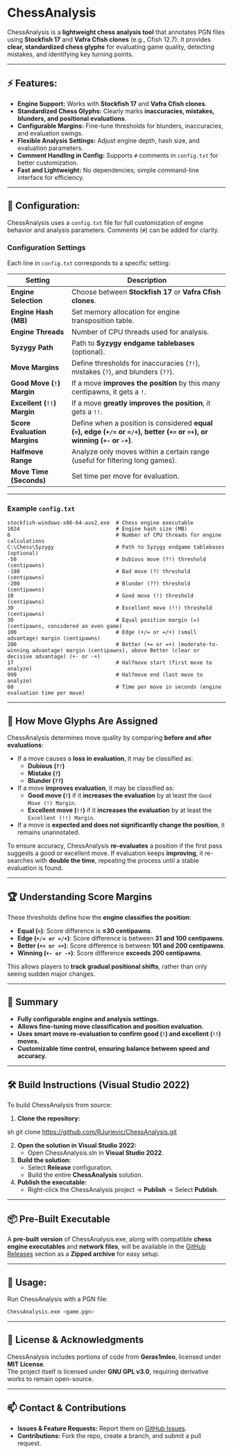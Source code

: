 # **ChessAnalysis**  

ChessAnalysis is a **lightweight chess analysis tool** that annotates PGN files using **Stockfish 17** and **Vafra Cfish clones** (e.g., Cfish 12.7). It provides **clear, standardized chess glyphs** for evaluating game quality, detecting mistakes, and identifying key turning points.  

---

## **⚡ Features:**  
- **Engine Support:** Works with **Stockfish 17** and **Vafra Cfish clones**.  
- **Standardized Chess Glyphs:** Clearly marks **inaccuracies, mistakes, blunders, and positional evaluations**.  
- **Configurable Margins:** Fine-tune thresholds for blunders, inaccuracies, and evaluation swings.  
- **Flexible Analysis Settings:** Adjust engine depth, hash size, and evaluation parameters.  
- **Comment Handling in Config:** Supports `#` comments in `config.txt` for better customization.  
- **Fast and Lightweight:** No dependencies; simple command-line interface for efficiency.  

---

## **🔧 Configuration:**  
ChessAnalysis uses a `config.txt` file for full customization of engine behavior and analysis parameters. Comments (`#`) can be added for clarity.  

### **Configuration Settings**  
Each line in `config.txt` corresponds to a specific setting:  

| **Setting**                 | **Description**  |
| ---      | ---       |
| **Engine Selection**        | Choose between **Stockfish 17** or **Vafra Cfish clones**.  |
| **Engine Hash (MB)**        | Set memory allocation for engine transposition table.  |
| **Engine Threads**          | Number of CPU threads used for analysis.  |
| **Syzygy Path**             | Path to **Syzygy endgame tablebases** (optional).  |
| **Move Margins**            | Define thresholds for inaccuracies (`?!`), mistakes (`?`), and blunders (`??`).  |
| **Good Move (`!`) Margin**  | If a move **improves the position** by this many centipawns, it gets a `!`.  |
| **Excellent (`!!`) Margin** | If a move **greatly improves the position**, it gets a `!!`.  |
| **Score Evaluation Margins**| Define when a position is considered **equal (`=`), edge (`+/=` or `=/+`), better  (`+=` or `=+`), or winning (`+-` or `-+`)**.  |
| **Halfmove Range**          | Analyze only moves within a certain range (useful for filtering long games).  |
| **Move Time (Seconds)**     | Set time per move for evaluation.  |

---

### **Example `config.txt`**
```
stockfish-windows-x86-64-avx2.exe  # Chess engine executable
1024                               # Engine hash size (MB)
6                                  # Number of CPU threads for engine calculations
C:\Chess\Syzygy                    # Path to Syzygy endgame tablebases (optional)
-50                                # Dubious move (?!) threshold (centipawns)
-100                               # Bad move (?) threshold (centipawns)
-200                               # Blunder (??) threshold (centipawns)
10                                 # Good move (!) threshold (centipawns)
30                                 # Excellent move (!!) threshold (centipawns)
30                                 # Equal position margin (=) (centipawns, considered an even game)
100                                # Edge (+/= or =/+) (small advantage) margin (centipawns)
200                                # Better (+= or =+) (moderate-to-winning advantage) margin (centipawns), above Better (clear or decisive advantage) (+- or -+)
17                                 # Halfmove start (first move to analyze)
999                                # Halfmove end (last move to analyze)
60                                 # Time per move in seconds (engine evaluation time per move)
```

---

## **📝 How Move Glyphs Are Assigned**  
ChessAnalysis determines move quality by comparing **before and after evaluations**:  
- If a move causes a **loss in evaluation**, it may be classified as:
  - **Dubious (`?!`)**
  - **Mistake (`?`)**
  - **Blunder (`??`)**
- If a move **improves evaluation**, it may be classified as:
  - **Good move (`!`)** if it **increases the evaluation** by at least the `Good Move (!) Margin`.
  - **Excellent move (`!!`)** if it **increases the evaluation** by at least the `Excellent (!!) Margin`.
- If a move is **expected and does not significantly change the position**, it remains unannotated.

To ensure accuracy, ChessAnalysis **re-evaluates** a position if the first pass suggests a good or excellent move. If evaluation keeps **improving**, it re-searches with **double the time**, repeating the process until a stable evaluation is found.

---

## **🏆 Understanding Score Margins**  
These thresholds define how the **engine classifies the position**:
- **Equal (`=`)**: Score difference is **≤30 centipawns**.
- **Edge (`+/= or =/+`)**: Score difference is between **31 and 100 centipawns**.
- **Better (`+= or =+`)**: Score difference is between **101 and 200 centipawns**.
- **Winning (`+- or -+`)**: Score difference **exceeds 200 centipawns**.

This allows players to **track gradual positional shifts**, rather than only seeing sudden major changes.

---

## **📌 Summary**  
- **Fully configurable engine and analysis settings.**  
- **Allows fine-tuning move classification and position evaluation.**  
- **Uses smart move re-evaluation to confirm good (`!`) and excellent (`!!`) moves.**  
- **Customizable time control, ensuring balance between speed and accuracy.**  

---

## **🛠️ Build Instructions (Visual Studio 2022)**  
To build ChessAnalysis from source:  
1. **Clone the repository:**  
   
sh
   git clone https://github.com/RJurjevic/ChessAnalysis.git
  
2. **Open the solution in Visual Studio 2022:**  
   - Open ChessAnalysis.sln in **Visual Studio 2022**.  
3. **Build the solution:**  
   - Select **Release** configuration.  
   - Build the entire **ChessAnalysis** solution.  
4. **Publish the executable:**  
   - Right-click the ChessAnalysis project → **Publish** → Select **Publish**.  

---

## **📦 Pre-Built Executable**  
A **pre-built version** of ChessAnalysis.exe, along with compatible **chess engine executables** and **network files**, will be available in the [GitHub Releases](https://github.com/RJurjevic/ChessAnalysis/releases) section as a **Zipped archive** for easy setup.  

---

## **🚀 Usage:**  
Run ChessAnalysis with a PGN file:  
```sh
ChessAnalysis.exe <game.pgn>
```

---

## **📜 License & Acknowledgments**  
ChessAnalysis includes portions of code from **Geras1mleo**, licensed under **MIT License**.  
The project itself is licensed under **GNU GPL v3.0**, requiring derivative works to remain open-source.  

---

## **📫 Contact & Contributions**  
- **Issues & Feature Requests:** Report them on [GitHub Issues](https://github.com/RJurjevic/ChessAnalysis/issues).  
- **Contributions:** Fork the repo, create a branch, and submit a pull request.

